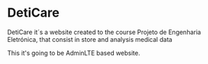 # DetiCare
DetiCare it´s a website created to the course Projeto de Engenharia Eletrónica, that consist in store and analysis medical data 

This it's going to be AdminLTE based website.
